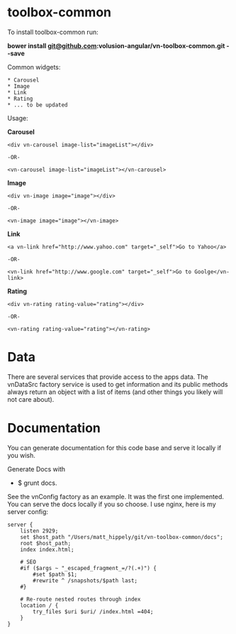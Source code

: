 toolbox-common
==============

To install toolbox-common run:

<strong>bower install git@github.com:volusion-angular/vn-toolbox-common.git  --save</strong>


Common widgets:

    * Carousel
    * Image
    * Link
    * Rating
    * ... to be updated

Usage:

<strong>Carousel</strong>

    <div vn-carousel image-list="imageList"></div>

    -OR-

    <vn-carousel image-list="imageList"></vn-carousel>

<strong>Image</strong>

    <div vn-image image="image"></div>

    -OR-

    <vn-image image="image"></vn-image>

<strong>Link</strong>

    <a vn-link href="http://www.yahoo.com" target="_self">Go to Yahoo</a>

    -OR-

    <vn-link href="http://www.google.com" target="_self">Go to Goolge</vn-link>

<strong>Rating</strong>

    <div vn-rating rating-value="rating"></div>

    -OR-

    <vn-rating rating-value="rating"></vn-rating>


# Data
There are several services that provide access to the apps data. The vnDataSrc factory service is used to get information and its public methods always return an object with a list of items (and other things you likely will not care about).

# Documentation
You can generate documentation for this code base and serve it locally if you wish.

Generate Docs with

* $ grunt docs.

See the vnConfig factory as an example. It was the first one implemented.
You can serve the docs locally if you so choose. I use nginx, here is my server config:

    server {
        listen 2929;
        set $host_path "/Users/matt_hippely/git/vn-toolbox-common/docs";
        root $host_path;
        index index.html;

        # SEO
        #if ($args ~ "_escaped_fragment_=/?(.+)") {
            #set $path $1;
            #rewrite ^ /snapshots/$path last;
        #}

        # Re-route nested routes through index
        location / {
            try_files $uri $uri/ /index.html =404;
        }
    }
